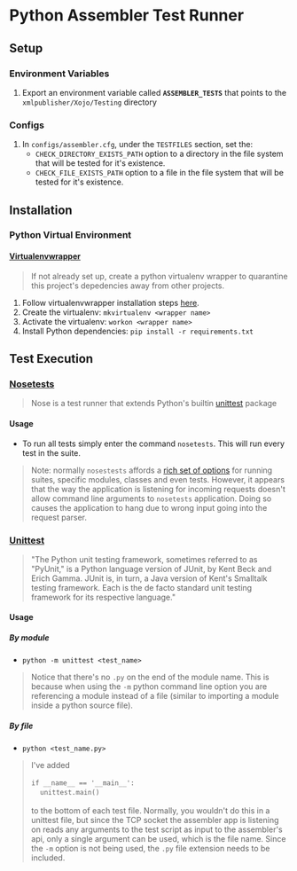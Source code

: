 # Python Assembler Test Runner

## Setup
### Environment Variables
1. Export an environment variable called **`ASSEMBLER_TESTS`** that points to the `xmlpublisher/Xojo/Testing` directory

### Configs
1. In `configs/assembler.cfg`, under the `TESTFILES` section, set the:
    * `CHECK_DIRECTORY_EXISTS_PATH` option to a directory in the file system that will be tested for it's existence.
    * `CHECK_FILE_EXISTS_PATH` option to a file in the file system that will be tested for it's existence.

## Installation
### Python Virtual Environment
#### [Virtualenvwrapper](https://virtualenvwrapper.readthedocs.io/en/latest/)
> If not already set up, create a python virtualenv wrapper to quarantine this project's depedencies away from other projects.

1. Follow virtualenvwrapper installation steps [here](https://virtualenvwrapper.readthedocs.io/en/latest/install.html).
1. Create the virtualenv: `mkvirtualenv <wrapper name>`
1. Activate the virtualenv: `workon <wrapper name>`
1. Install Python dependencies: `pip install -r requirements.txt`

## Test Execution

### [Nosetests](http://nose.readthedocs.io/en/latest/index.html)
> Nose is a test runner that extends Python's builtin [unittest](https://docs.python.org/2/library/unittest.html) package

#### Usage
* To run all tests simply enter the command `nosetests`. This will run every test in the suite.
> Note: normally `nosestests` affords a [rich set of options](http://nose.readthedocs.io/en/latest/usage.html#extended-usage) for running suites, specific modules, classes and even tests. However, it appears that the way the application is listening for incoming requests doesn't allow command line arguments to `nosetests` application. Doing so causes the application to hang due to wrong input going into the request parser.

### [Unittest](https://docs.python.org/2/library/unittest.html)
> "The Python unit testing framework, sometimes referred to as "PyUnit," is a Python language version of JUnit, by Kent Beck and Erich Gamma. JUnit is, in turn, a Java version of Kent's Smalltalk testing framework. Each is the de facto standard unit testing framework for its respective language."

#### Usage
##### By module
* `python -m unittest <test_name>`
> Notice that there's no `.py` on the end of the module name. This is because when using the `-m` python command line option you are referencing a module instead of a file (similar to importing a module inside a python source file).

##### By file
* `python <test_name.py>`
> I've added<br><br>
> `if __name__ == '__main__':`<br>
> &nbsp;&nbsp;&nbsp;&nbsp;`unittest.main()`<br><br>
> to the bottom of each test file. Normally, you wouldn't do this in a unittest file, but since the TCP socket the assembler app is listening on reads any arguments to the test script as input to the assembler's api, only a single argument can be used, which is the file name. Since the `-m` option is not being used, the `.py` file extension needs to be included.
